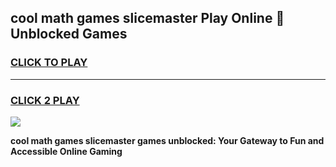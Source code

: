 
## cool math games slicemaster Play Online 👋 Unblocked Games
<h3>
<a href="https://news.freeplayer.one?title=cool_math_games_slicemaster&ref=17CMG">CLICK TO PLAY</a></h3>
<hr>

<h3>
<a href="https://news.freeplayer.one?title=cool_math_games_slicemaster&ref=17CMG">CLICK 2 PLAY</a>
  
</h3>

<a href="https://news.freeplayer.one?title=cool_math_games_slicemaster&ref=17CMG/"><img src="https://clearcache.store/games.png"></a>


**cool math games slicemaster games unblocked: Your Gateway to Fun and Accessible Online Gaming**
